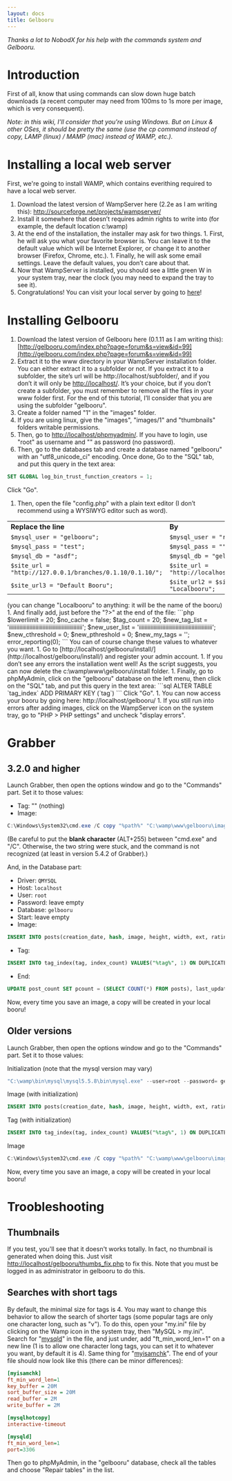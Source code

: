 ```yaml
---
layout: docs
title: Gelbooru
---
```



_Thanks a lot to NobodX for his help with the commands system and Gelbooru._



# Introduction #
First of all, know that using commands can slow down huge batch downloads (a recent computer may need from 100ms to 1s more per image, which is very consequent).

_Note: in this wiki, I'll consider that you're using Windows. But on Linux & other OSes, it should be pretty the same (use the cp command instead of copy, LAMP (linux) / MAMP (mac) instead of WAMP, etc.)._



# Installing a local web server #

First, we're going to install WAMP, which contains everithing required to have a local web server.

  1. Download the latest version of WampServer here (2.2e as I am writing this): http://sourceforge.net/projects/wampserver/
  1. Install it somewhere that doesn’t requires admin rights to write into (for example, the default location c:\wamp)
  1. At the end of the installation, the installer may ask for two things.
    1. First, he will ask you what your favorite browser is. You can leave it to the default value which will be Internet Explorer, or change it to another browser (Firefox, Chrome, etc.).
    1. Finally, he will ask some email settings. Leave the default values, you don’t care about that.
  1. Now that WampServer is installed, you should see a little green W in your system tray, near the clock (you may need to expand the tray to see it).
  1. Congratulations! You can visit your local server by going to [here](http://localhost/)!



# Installing Gelbooru #

  1. Download the latest version of Gelbooru here (0.1.11 as I am writing this): [http://gelbooru.com/index.php?page=forum&s=view&id=99](http://gelbooru.com/index.php?page=forum&s=view&id=99)
  1. Extract it to the www directory in your WampServer installation folder. You can either extract it to a subfolder or not. If you extract it to a subfolder, the site’s url will be http://localhost/subfolder/, and if you don’t it will only be [http://localhost/](http://localhost/). It’s your choice, but if you don’t create a subfolder, you must remember to remove all the files in your www folder first. For the end of this tutorial, I’ll consider that you are using the subfolder "gelbooru".
  1. Create a folder named "1" in the "images" folder.
  1. If you are using linux, give the "images", "images/1" and "thumbnails" folders writable permissions.
  1. Then, go to [http://localhost/phpmyadmin/](http://localhost/phpmyadmin/). If you have to login, use "root" as username and "" as password (no password).
  1. Then, go to the databases tab and create a database named "gelbooru" with an "utf8\_unicode\_ci" encoding.
Once done, Go to the "SQL" tab, and put this query in the text area:
```sql
SET GLOBAL log_bin_trust_function_creators = 1;
```
Click "Go".
  1. Then, open the file "config.php" with a plain text editor (I don’t recommend using a WYSIWYG editor such as word).
<table cellpadding='3'><tr><td border='2'><b>Replace the line</b></td><td><b>By</b></td></tr><tr><td><code>$mysql_user = "gelbooru";</code></td><td><code>$mysql_user = "root";</code></td></tr><tr><td><code>$mysql_pass = "test";</code></td><td><code>$mysql_pass = "";</code></td></tr><tr><td><code>$mysql_db = "asdf";</code></td><td><code>$mysql_db = "gelbooru";</code></td></tr><tr><td><code>$site_url = "http://127.0.0.1/branches/0.1.10/0.1.10/";</code></td><td><code>$site_url = "http://localhost/gelbooru";</code></td></tr><tr><td><code>$site_url3 = "Default Booru";</code></td><td><code>$site_url2 = $site_url3 = "Localbooru";</code></td></tr></table>
(you can change "Localbooru" to anything: it will be the name of the booru)
  1. And finally add, just before the "?>" at the end of the file:
```php
$lowerlimit = 20;
$no_cache = false;
$tag_count = 20;
$new_tag_list = 'iiiiiiiiiiiiiiiiiiiiiiiiiiiiiiiiiiiiiiiiiiiiiiiiii';
$new_user_list = 'iiiiiiiiiiiiiiiiiiiiiiiiiiiiiiiiiiiiiiiiiiiiiiiiii';
$new_cthreshold = 0;
$new_pthreshold = 0;
$new_my_tags = '';
error_reporting(0);
```
You can of course change these values to whatever you want.
  1. Go to [http://localhost/gelbooru/install/](http://localhost/gelbooru/install/) and register your admin account.
  1. If you don’t see any errors the installation went well! As the script suggests, you can now delete the c:\wamp\www\gelbooru\install folder.
  1. Finally, go to phpMyAdmin, click on the "gelbooru" database on the left menu, then click on the "SQL" tab, and put this query in the text area:
```sql
ALTER TABLE `tag_index` ADD PRIMARY KEY (`tag`)
```
Click "Go".
  1. You can now access your booru by going here: http://localhost/gelbooru/
  1. If you still run into errors after adding images, click on the WampServer icon on the system tray, go to "PHP > PHP settings" and uncheck "display errors".




# Grabber #

## 3.2.0 and higher ##
Launch Grabber, then open the options window and go to the "Commands" part. Set it to those values:

* Tag: "" (nothing)
* Image:
```powershell
C:\Windows\System32\cmd.exe /C copy "%path%" "C:\wamp\www\gelbooru\images\1\%md5%.%ext%"
```
(Be careful to put the **blank character** (ALT+255) between "cmd.exe" and "/C". Otherwise, the two string were stuck, and the command is not recognized (at least in version 5.4.2 of Grabber).)

And, in the Database part:

* Driver: `QMYSQL`
* Host: `localhost`
* User: `root`
* Password: leave empty
* Database: `gelbooru`
* Start: leave empty
* Image:
```sql
INSERT INTO posts(creation_date, hash, image, height, width, ext, rating, tags, directory, active_date) VALUES(NOW(), "%md5%", "%md5%.%ext%", %height%, %width%, ".%ext%", "%rating%", " %allo% ", "1", "20110619");
```
* Tag:
```sql
INSERT INTO tag_index(tag, index_count) VALUES("%tag%", 1) ON DUPLICATE KEY UPDATE index_count = index_count+1;
```
* End:
```sql
UPDATE post_count SET pcount = (SELECT COUNT(*) FROM posts), last_update = (CURDATE() + 0) WHERE access_key = "posts";
```

Now, every time you save an image, a copy will be created in your local booru!

## Older versions ##
Launch Grabber, then open the options window and go to the "Commands" part. Set it to those values:

Initialization (note that the mysql version may vary)
```powershell
"C:\wamp\bin\mysql\mysql5.5.8\bin\mysql.exe" --user=root --password= gelbooru
```
Image (with initialization)
```sql
INSERT INTO posts(creation_date, hash, image, height, width, ext, rating, tags, directory, active_date) VALUES(NOW(), "%md5%", "%md5%.%ext%", %height%, %width%, ".%ext%", "%rating%", " %all% ", "1", "20110619"); UPDATE post_count SET pcount=pcount+1 WHERE access_key="posts";
```
Tag (with initialization)
```sql
INSERT INTO tag_index(tag, index_count) VALUES("%tag%", 1) ON DUPLICATE KEY UPDATE index_count = index_count+1;
```
Image
```powershell
C:\Windows\System32\cmd.exe /C copy "%path%" "C:\wamp\www\gelbooru\images\1\%md5%.%ext%"
```

Now, every time you save an image, a copy will be created in your local booru!



# Troobleshooting #

## Thumbnails ##

If you test, you'll see that it doesn't works totally. In fact, no thumbnail is generated when doing this. Just visit [http://localhost/gelbooru/thumbs\_fix.php](http://localhost/gelbooru/thumbs_fix.php) to fix this. Note that you must be logged in as administrator in gelbooru to do this.

## Searches with short tags ##

By default, the minimal size for tags is 4. You may want to change this behavior to allow the search of shorter tags (some popular tags are only one character long, such as "v").
To do this, open your "my.ini" file by clicking on the Wamp icon in the system tray, then "MySQL > my.ini".
Search for "[mysqld](mysqld.md)" in the file, and just under, add "ft\_min\_word\_len=1" on a new line (1 is to allow one character long tags, you can set it to whatever you want, by default it is 4). Same thing for "[myisamchk](myisamchk.md)".
The end of your file should now look like this (there can be minor differences):
```ini
[myisamchk]
ft_min_word_len=1
key_buffer = 20M
sort_buffer_size = 20M
read_buffer = 2M
write_buffer = 2M

[mysqlhotcopy]
interactive-timeout

[mysqld]
ft_min_word_len=1
port=3306
```
Then go to phpMyAdmin, in the "gelbooru" database, check all the tables and choose "Repair tables" in the list.